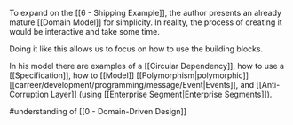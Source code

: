 To expand on the [[6 - Shipping Example]], the author presents an already mature [[Domain Model]] for simplicity. In reality, the process of creating it would be interactive and take some time.

Doing it like this allows us to focus on how to use the building blocks.

In his model there are examples of a [[Circular Dependency]],  how to use a [[Specification]], how to [[Model]] [[Polymorphism|polymorphic]] [[carreer/development/programming/message/Event|Events]], and [[Anti-Corruption Layer]] (using [[Enterprise Segment|Enterprise Segments]]).

#understanding  of [[0 - Domain-Driven Design]]
